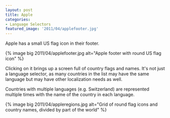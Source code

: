 ```yaml
---
layout: post
title: Apple
categories:
- Language Selectors
featured_image: '2011/04/applefooter.jpg'
---
```

Apple has a small US flag icon in their footer.

{% image big 2011/04/applefooter.jpg alt="Apple footer with round US flag icon" %}

Clicking on it brings up a screen full of country flags and names. It's not just a language selector, as many countries in the list may have the same language but may have other localization needs as well.

Countries with multiple languages (e.g. Switzerland) are represented multiple times with the name of the country in each language.

{% image big 2011/04/appleregions.jpg alt="Grid of round flag icons and country names, divided by part of the world" %}